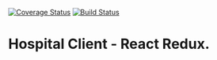
[![Coverage Status](https://coveralls.io/repos/github/luc-tuyishime/Hospital-Client/badge.svg)](https://coveralls.io/github/luc-tuyishime/Hospital-Client) [![Build Status](https://travis-ci.org/luc-tuyishime/Hospital-Client.svg?branch=master)](https://travis-ci.org/luc-tuyishime/Hospital-Client)

# Hospital Client - React Redux.